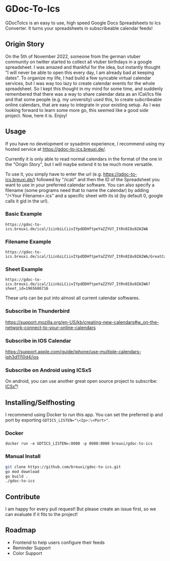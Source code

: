 # GDoc-To-Ics

GDocToIcs is an easy to use, high speed Google Docs Spreadsheets to Ics Converter. It turns your spreadsheets in subscribeable calendar feeds!

## Origin Story

On the 5th of November 2022, someone from the german vtuber community on twitter started to collect all vtuber birthdays in a google spreadsheet. I was amazed and thankful for the idea, but instantly thought "I will never be able to open this every day, I am already bad at keeping dates". To organize my life, I had build a few syncable virtual calendar services, but I was way too lazy to create calendar events for the whole spreadsheet. So I kept this thought in my mind for some time, and suddenly remembered that there was a way to share calendar data as an ICal/Ics file and that some people (e.g. my university) used this, to create subcribeable online calendars, that are easy to integrate in your existing setup. As I was looking forward to learn some more go, this seemed like a good side project. Now, here it is. Enjoy!

## Usage

If you have no development or sysadmin experience, I recommend using my hosted service at https://gdoc-to-ics.breuxi.de/.

Currently it is only able to read normal calendars in the format of the one in the "Origin Story", but I will maybe extend it to be much
more versatile.

To use it, you simply have to enter the url (e.g. https://gdoc-to-ics.breuxi.de/) followed by "/ical/" and then the ID of the Spreadsheet you want to use in your preferred calendar software. You can also specify a filename (some programs need that to name the calendar) by adding "/\<Your Filename>.ics" and a specific sheet with its id (by default 0, google calls it gid in the url).

### Basic Example

```
https://gdoc-to-ics.breuxi.de/ical/1iinbiLCiivIYpdDDHftpeYaZZYU7_ItRn8I8u9ZAIWA
```

### Filename Example

```
https://gdoc-to-ics.breuxi.de/ical/1iinbiLCiivIYpdDDHftpeYaZZYU7_ItRn8I8u9ZAIWA/GreatCalendar.ics
```

### Sheet Example

```
https://gdoc-to-ics.breuxi.de/ical/1iinbiLCiivIYpdDDHftpeYaZZYU7_ItRn8I8u9ZAIWA?sheet_id=1965686716
```

These urls can be put into almost all current calendar softwares.

### Subscribe in Thunderbird

https://support.mozilla.org/en-US/kb/creating-new-calendars#w_on-the-network-connect-to-your-online-calendars

### Subscribe in IOS Calendar

https://support.apple.com/guide/iphone/use-multiple-calendars-iph3d1110d4/ios

### Subscribe on Android using ICSx5

On android, you can use another great open source project to subscribe: [ICSx⁵](https://github.com/bitfireAT/icsx5)!

## Installing/Selfhosting

I recommend using Docker to run this app. You can set the preferred ip and port by exporting `GDTICS_LISTEN="\<Ip>:\<Port>"`.

### Docker

```docker
docker run -e GDTICS_LISTEN=:8080 -p 8080:8080 breuxi/gdoc-to-ics
```

### Manual Install

```bash
git clone https://github.com/breuxi/gdoc-to-ics.git
go mod download
go build .
./gdoc-to-ics
```

## Contribute

I am happy for every pull request! But please create an issue first, so we can evaluate if it fits to the project!

## Roadmap

- Frontend to help users configure their feeds
- Reminder Support
- Color Support
